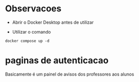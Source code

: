 # Observacoes
- Abrir o Docker Desktop antes de utilizar

- Utilizar o comando

```
docker compose up -d
```


# paginas de autenticacao

Basicamente é um painel de avisos dos professores aos alunos



